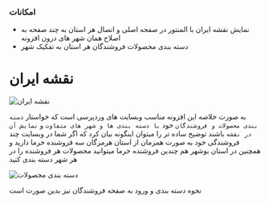 ### امکانات

- نمایش نقشه ایران با المنتور در صفحه اصلی و اتصال هر استان به چند صفحه به اصلاح همان شهر های درون افزونه
- دسته بندی محصولات فروشندگان هر استان به تفکیک شهر
# نقشه ایران
![نقشه ایران](https://mhmmdq.github.io/iran-map-view.gif "نقشه ایران")

به صورت خلاصه این افزونه مناسب وبسایت های وردپرسی است که خواستار `دسته بندی محصولات و فروشندگان` خود `با دسته بندی ها و شهر های متفاوت` و `نمایش آن در نقشه` باشند توضیح ساده تر را میتوان اینگونه بیان کرد که اگر شما در وبسایت چند فروشندگی خود به صورت همزمان از استان هرمزگان سه فروشنده خرما دارید و همچنین در استان بوشهر هم چندین فروشنده خرما میتوانید محصولات هر فروشنده را در هر شهر دسته بندی کنید


![دسته بندی محصولات](https://mhmmdq.github.io/iran-map-content.gif "دسته بندی محصولات")

نحوه دسته بندی و ورود به صفحه فروشندگان نیز بدین صورت است
